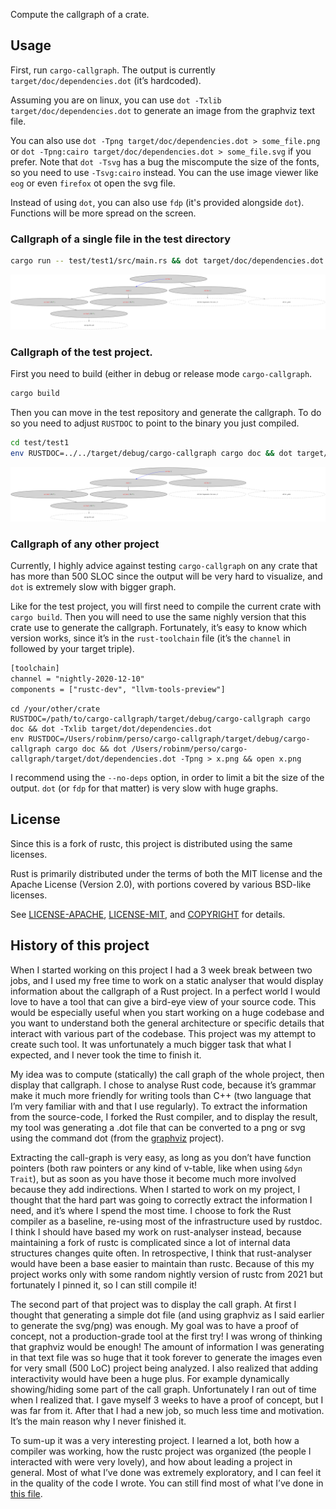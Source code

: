 Compute the callgraph of a crate.

## Usage

First, run `cargo-callgraph`. The output is currently `target/doc/dependencies.dot` (it’s
hardcoded).

Assuming you are on linux, you can use `dot -Txlib target/doc/dependencies.dot`
to generate an image from the graphviz text file.

You can also use `dot -Tpng target/doc/dependencies.dot > some_file.png` or `dot
-Tpng:cairo target/doc/dependencies.dot > some_file.svg` if you prefer. Note
that `dot -Tsvg` has a bug the miscompute the size of the fonts, so you need to
use `-Tsvg:cairo` instead. You can the use image viewer like `eog` or even
`firefox` ot open the svg file.

Instead of using `dot`, you can also use `fdp` (it's provided alongside `dot`).
Functions will be more spread on the screen.

### Callgraph of a single file in the test directory

```sh
cargo run -- test/test1/src/main.rs && dot target/doc/dependencies.dot -Txlib
```

![generated call-graph for the a single file](ressources/test-project.png)

### Callgraph of the test project.

First you need to build (either in debug or release mode `cargo-callgraph`.

```sh
cargo build
```

Then you can move in the test repository and generate the callgraph. To do so
you need to adjust `RUSTDOC` to point to the binary you just compiled.

```sh
cd test/test1
env RUSTDOC=../../target/debug/cargo-callgraph cargo doc && dot target/doc/dependencies.dot -Txlib
```

![generated call-graph for the test project](ressources/single-file.png)

### Callgraph of any other project

Currently, I highly advice against testing `cargo-callgraph` on any crate that
has more than 500 SLOC since the output will be very hard to visualize, and
`dot` is extremely slow with bigger graph.

Like for the test project, you will first need to compile the current crate with
`cargo build`. Then you will need to use the same nighly version that this crate
use to generate the callgraph. Fortunately, it’s easy to know which version
works, since it’s in the `rust-toolchain` file (it’s the `channel` in followed
by your target triple).

```txt
[toolchain]
channel = "nightly-2020-12-10"
components = ["rustc-dev", "llvm-tools-preview"]
```

```
cd /your/other/crate
RUSTDOC=/path/to/cargo-callgraph/target/debug/cargo-callgraph cargo doc && dot -Txlib target/dot/dependencies.dot
env RUSTDOC=/Users/robinm/perso/cargo-callgraph/target/debug/cargo-callgraph cargo doc && dot /Users/robinm/perso/cargo-callgraph/target/dot/dependencies.dot -Tpng > x.png && open x.png
```

I recommend using the `--no-deps` option, in order to limit a bit the size of
the output. `dot` (or `fdp` for that matter) is very slow with huge graphs.

## License

Since this is a fork of rustc, this project is distributed using the same
licenses.

Rust is primarily distributed under the terms of both the MIT license
and the Apache License (Version 2.0), with portions covered by various
BSD-like licenses.

See [LICENSE-APACHE](LICENSE-APACHE), [LICENSE-MIT](LICENSE-MIT), and
[COPYRIGHT](COPYRIGHT) for details.

## History of this project

When I started working on this project I had a 3 week break between two jobs,
and I used my free time to work on a static analyser that would display
information about the callgraph of a Rust project. In a perfect world I would
love to have a tool that can give a bird-eye view of your source code. This
would be especially useful when you start working on a huge codebase and you
want to understand both the general architecture or specific details that
interact with various part of the codebase. This project was my attempt to
create such tool. It was unfortunately a much bigger task that what I expected,
and I never took the time to finish it.

My idea was to compute (statically) the call graph of the whole project, then
display that callgraph. I chose to analyse Rust code, because it’s grammar make
it much more friendly for writing tools than C++ (two language that I’m very
familiar with and that I use regularly). To extract the information
from the source-code, I forked the Rust compiler, and to display the result, my
tool was generating a .dot file that can be converted to a png or svg using the
command dot (from the [graphviz](https://www.graphviz.org/) project).

Extracting the call-graph is very easy, as long as you don’t have function
pointers (both raw pointers or any kind of v-table, like when using `&dyn
Trait`), but as soon as you have those it become much more involved
because they add indirections. When I started to work on my project, I thought
that the hard part was going to correctly extract the information I need, and
it’s where I spend the most time. I choose to fork the Rust compiler as a
baseline, re-using most of the infrastructure used by rustdoc. I think I should
have based my work on rust-analyser instead, because maintaining a fork of
rustc is complicated since a lot of internal data structures changes quite
often. In retrospective, I think that rust-analyser would have been a base
easier to maintain than rustc. Because of this my project works only with some
random nightly version of rustc from 2021 but fortunately I pinned it, so
I can still compile it!

The second part of that project was to display the call graph. At first I
thought that generating a simple dot file (and using graphviz as I said earlier
to generate the svg/png) was enough. My goal was to have a proof of concept,
not a production-grade tool at the first try! I was wrong of thinking that
graphviz would be enough! The amount of information I was generating in that
text file was so huge that it took forever to generate the images even for very
small (500 LoC) project being analyzed. I also realized that adding
interactivity would have been a huge plus. For example dynamically
showing/hiding some part of the call graph. Unfortunately I ran out of time
when I realized that. I gave myself 3 weeks to have a proof of concept, but I
was far from it. After that I had a new job, so much less time and motivation.
It’s the main reason why I never finished it.

To sum-up it was a very interesting project. I learned a lot, both how a
compiler was working, how the rustc project was organized (the people I
interacted with were very lovely), and how about leading a project in general.
Most of what I’ve done was extremely exploratory, and I can feel it in the
quality of the code I wrote. You can still find most of what I’ve done in [this
file](https://github.com/robinmoussu/cargo-callgraph/blob/master/src/librustdoc/extract_dependencies.rs).


